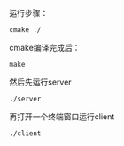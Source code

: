 运行步骤：
```
cmake ./
```
cmake编译完成后：
```
make
```
然后先运行server
```
./server
```
再打开一个终端窗口运行client
```
./client
```
